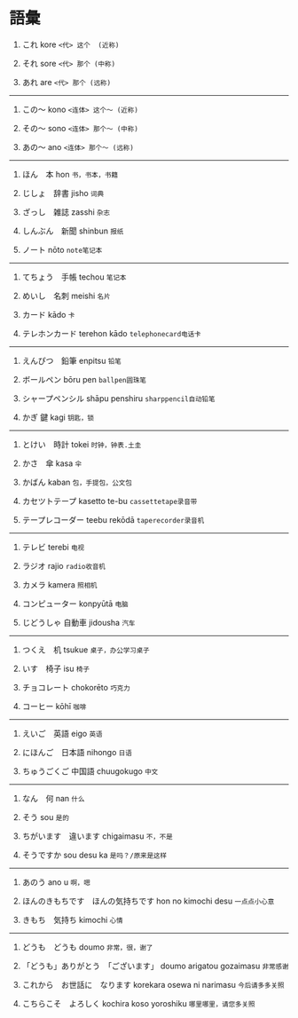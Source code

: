 # 語彙

1. これ kore `<代> 这个  (近称)`

2. それ sore `<代> 那个 (中称)`

3. あれ are `<代> 那个 (远称)`

---

1. この～ kono `<连体> 这个～ (近称)`

2. その～ sono `<连体> 那个～ (中称)`

3. あの～ ano `<连体> 那个～ (远称)`

---

1. ほん　本 hon `书，书本，书籍`

2. じしょ　辞書 jisho `词典`

3. ざっし　雑誌 zasshi `杂志`

4. しんぶん　新聞 shinbun `报纸`

5. ノート nōto `note笔记本`

---

1. てちょう　手帳 techou `笔记本`

2. めいし　名刺 meishi `名片`

3. カード kādo `卡`

4. テレホンカード terehon kādo `telephonecard电话卡`

---

1. えんぴつ　鉛筆 enpitsu `铅笔`

2. ボールペン bōru pen `ballpen圆珠笔`

3. シャープペンシル shāpu penshiru `sharppencil自动铅笔`

4. かぎ 鍵 kagi `钥匙，锁`

---

1. とけい　時計 tokei `时钟，钟表.土圭`

2. かさ　傘 kasa `伞`

3. かばん kaban `包，手提包，公文包`

4. カセツトテープ kasetto te-bu `cassettetape录音带`

5. テープレコーダー teebu rekōdā `taperecorder录音机`

---

1. テレビ terebi `电视`

2. ラジオ rajio `radio收音机`

3. カメラ kamera `照相机`

4. コンピューター konpyūtā `电脑`

5. じどうしゃ 自動車 jidousha `汽车`

---

1. つくえ　机 tsukue `桌子，办公学习桌子`

2. いす　椅子 isu `椅子`

3. チョコレート chokorēto `巧克力`

4. コーヒー kōhī `咖啡`

---

1. えいご　英語 eigo `英语`

2. にほんご　日本語 nihongo `日语`

3. ちゅうごくご 中国語 chuugokugo `中文`

---

1. なん　何 nan `什么`

2. そう sou `是的`

3. ちがいます　違います chigaimasu `不，不是`

4. そうですか sou desu ka `是吗？/原来是这样`

---

1. あのう ano u `啊，嗯`

2. ほんのきもちです　ほんの気持ちです hon no kimochi desu `一点点小心意`

3. きもち　気持ち kimochi `心情`

---

1. どうも　どうも doumo `非常，很，谢了`

2. 「どうも」ありがとう　「ございます」 doumo arigatou gozaimasu `非常感谢`

3. これから　お世話に　なります korekara osewa ni narimasu `今后请多多关照`

4. こちらこそ　よろしく kochira koso yoroshiku `哪里哪里，请您多关照`
